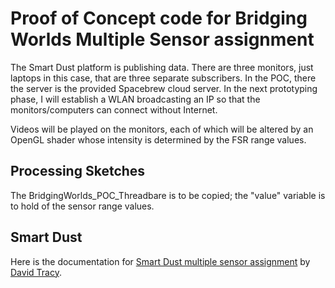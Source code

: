 Proof of Concept code for Bridging Worlds Multiple Sensor assignment
====================================================================

The Smart Dust platform is publishing data. There are three monitors, just laptops in this case, that are three separate subscribers. In the POC, there the server is the provided Spacebrew cloud server. In the next prototyping phase, I will establish a WLAN broadcasting an IP so that the monitors/computers can connect without Internet.

Videos will be played on the monitors, each of which will be altered by an OpenGL shader whose intensity is determined by the FSR range values.


Processing Sketches
-------------------
The BridgingWorlds_POC_Threadbare is to be copied; the "value" variable is to hold of the sensor range values.


Smart Dust
----------
Here is the documentation for [Smart Dust multiple sensor assignment](https://vimeo.com/86409571) by [David Tracy](http://github.com/davidptracy).



